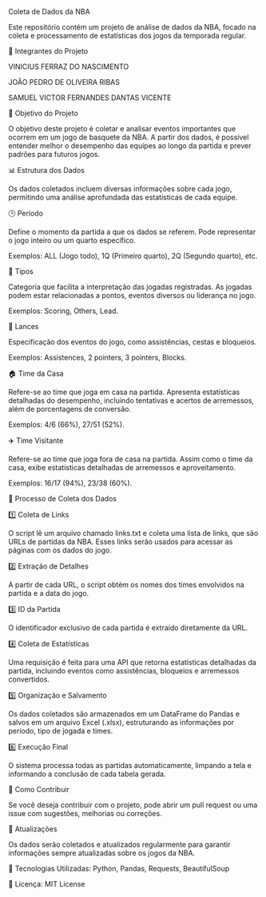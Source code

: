 Coleta de Dados da NBA

Este repositório contém um projeto de análise de dados da NBA, focado na coleta e processamento de estatísticas dos jogos da temporada regular.

📌 Integrantes do Projeto

VINICIUS FERRAZ DO NASCIMENTO

JOÃO PEDRO DE OLIVEIRA RIBAS

SAMUEL VICTOR FERNANDES DANTAS VICENTE

🎯 Objetivo do Projeto

O objetivo deste projeto é coletar e analisar eventos importantes que ocorrem em um jogo de basquete da NBA. A partir dos dados, é possível entender melhor o desempenho das equipes ao longo da partida e prever padrões para futuros jogos.

📊 Estrutura dos Dados

Os dados coletados incluem diversas informações sobre cada jogo, permitindo uma análise aprofundada das estatísticas de cada equipe.

🕒 Período

Define o momento da partida a que os dados se referem. Pode representar o jogo inteiro ou um quarto específico.

Exemplos: ALL (Jogo todo), 1Q (Primeiro quarto), 2Q (Segundo quarto), etc.

🏀 Tipos

Categoria que facilita a interpretação das jogadas registradas. As jogadas podem estar relacionadas a pontos, eventos diversos ou liderança no jogo.

Exemplos: Scoring, Others, Lead.

🎯 Lances

Especificação dos eventos do jogo, como assistências, cestas e bloqueios.

Exemplos: Assistences, 2 pointers, 3 pointers, Blocks.

🏠 Time da Casa

Refere-se ao time que joga em casa na partida. Apresenta estatísticas detalhadas do desempenho, incluindo tentativas e acertos de arremessos, além de porcentagens de conversão.

Exemplos: 4/6 (66%), 27/51 (52%).

✈️ Time Visitante

Refere-se ao time que joga fora de casa na partida. Assim como o time da casa, exibe estatísticas detalhadas de arremessos e aproveitamento.

Exemplos: 16/17 (94%), 23/38 (60%).

🔄 Processo de Coleta dos Dados

1️⃣ Coleta de Links

O script lê um arquivo chamado links.txt e coleta uma lista de links, que são URLs de partidas da NBA. Esses links serão usados para acessar as páginas com os dados do jogo.

2️⃣ Extração de Detalhes

A partir de cada URL, o script obtém os nomes dos times envolvidos na partida e a data do jogo.

3️⃣ ID da Partida

O identificador exclusivo de cada partida é extraído diretamente da URL.

4️⃣ Coleta de Estatísticas

Uma requisição é feita para uma API que retorna estatísticas detalhadas da partida, incluindo eventos como assistências, bloqueios e arremessos convertidos.

5️⃣ Organização e Salvamento

Os dados coletados são armazenados em um DataFrame do Pandas e salvos em um arquivo Excel (.xlsx), estruturando as informações por período, tipo de jogada e times.

6️⃣ Execução Final

O sistema processa todas as partidas automaticamente, limpando a tela e informando a conclusão de cada tabela gerada.

🚀 Como Contribuir

Se você deseja contribuir com o projeto, pode abrir um pull request ou uma issue com sugestões, melhorias ou correções.

📅 Atualizações

Os dados serão coletados e atualizados regularmente para garantir informações sempre atualizadas sobre os jogos da NBA.

🔗 Tecnologias Utilizadas: Python, Pandas, Requests, BeautifulSoup

📌 Licença: MIT License

